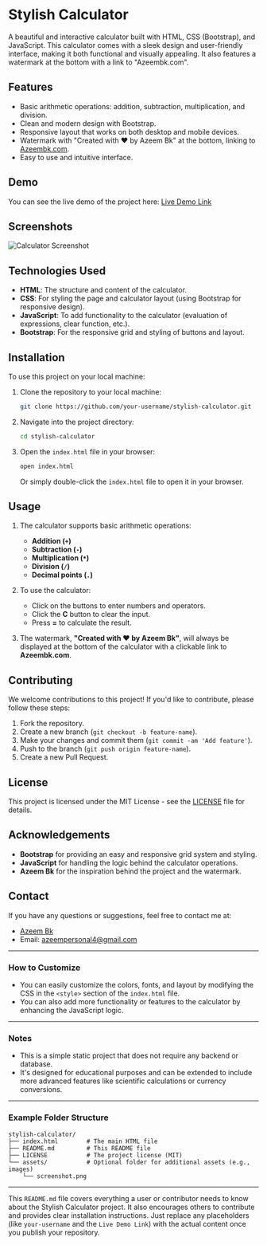 
# Stylish Calculator

A beautiful and interactive calculator built with HTML, CSS (Bootstrap), and JavaScript. This calculator comes with a sleek design and user-friendly interface, making it both functional and visually appealing. It also features a watermark at the bottom with a link to "Azeembk.com".

## Features

- Basic arithmetic operations: addition, subtraction, multiplication, and division.
- Clean and modern design with Bootstrap.
- Responsive layout that works on both desktop and mobile devices.
- Watermark with "Created with ❤️ by Azeem Bk" at the bottom, linking to [Azeembk.com](https://Azeembk.com).
- Easy to use and intuitive interface.

## Demo

You can see the live demo of the project here: [Live Demo Link](#)

## Screenshots

![Calculator Screenshot](https://via.placeholder.com/600x400.png?text=Calculator+Screenshot)

## Technologies Used

- **HTML**: The structure and content of the calculator.
- **CSS**: For styling the page and calculator layout (using Bootstrap for responsive design).
- **JavaScript**: To add functionality to the calculator (evaluation of expressions, clear function, etc.).
- **Bootstrap**: For the responsive grid and styling of buttons and layout.

## Installation

To use this project on your local machine:

1. Clone the repository to your local machine:

   ```bash
   git clone https://github.com/your-username/stylish-calculator.git
   ```

2. Navigate into the project directory:

   ```bash
   cd stylish-calculator
   ```

3. Open the `index.html` file in your browser:

   ```bash
   open index.html
   ```

   Or simply double-click the `index.html` file to open it in your browser.

## Usage

1. The calculator supports basic arithmetic operations:
   - **Addition (`+`)**
   - **Subtraction (`-`)**
   - **Multiplication (`*`)**
   - **Division (`/`)**
   - **Decimal points (`.`)**

2. To use the calculator:
   - Click on the buttons to enter numbers and operators.
   - Click the **C** button to clear the input.
   - Press **=** to calculate the result.
   
3. The watermark, **"Created with ❤️ by Azeem Bk"**, will always be displayed at the bottom of the calculator with a clickable link to **Azeembk.com**.

## Contributing

We welcome contributions to this project! If you'd like to contribute, please follow these steps:

1. Fork the repository.
2. Create a new branch (`git checkout -b feature-name`).
3. Make your changes and commit them (`git commit -am 'Add feature'`).
4. Push to the branch (`git push origin feature-name`).
5. Create a new Pull Request.

## License

This project is licensed under the MIT License - see the [LICENSE](LICENSE) file for details.

## Acknowledgements

- **Bootstrap** for providing an easy and responsive grid system and styling.
- **JavaScript** for handling the logic behind the calculator operations.
- **Azeem Bk** for the inspiration behind the project and the watermark.

## Contact

If you have any questions or suggestions, feel free to contact me at:

- [Azeem Bk](https://Azeembk.com)
- Email: azeempersonal4@gmail.com

---

### How to Customize

- You can easily customize the colors, fonts, and layout by modifying the CSS in the `<style>` section of the `index.html` file.
- You can also add more functionality or features to the calculator by enhancing the JavaScript logic.

---

### Notes

- This is a simple static project that does not require any backend or database.
- It's designed for educational purposes and can be extended to include more advanced features like scientific calculations or currency conversions.

---

### Example Folder Structure

```
stylish-calculator/
├── index.html        # The main HTML file
├── README.md         # This README file
├── LICENSE           # The project license (MIT)
└── assets/           # Optional folder for additional assets (e.g., images)
    └── screenshot.png
```

---

This `README.md` file covers everything a user or contributor needs to know about the Stylish Calculator project. It also encourages others to contribute and provides clear installation instructions. Just replace any placeholders (like `your-username` and the `Live Demo Link`) with the actual content once you publish your repository.
